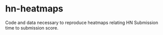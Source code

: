 # hn-heatmaps
Code and data necessary to reproduce heatmaps relating HN Submission time to submission score.
